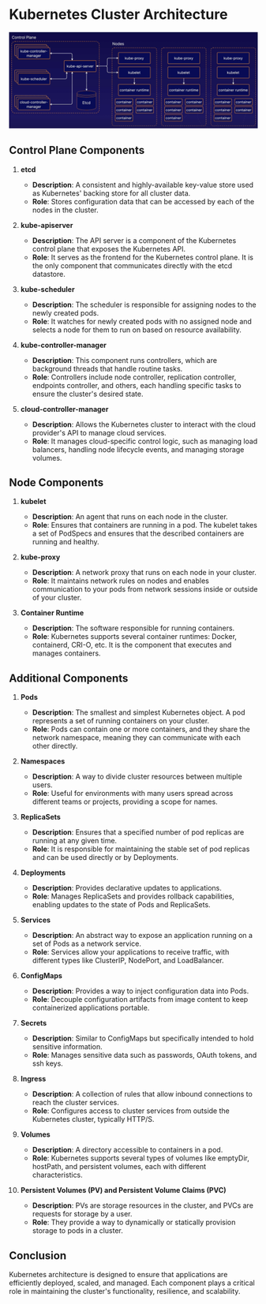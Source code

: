 # Kubernetes Cluster Architecture

![alt text](../Screenshot%202024-08-08%20at%2018.40.19.png)

## Control Plane Components

1. **etcd**

   - **Description**: A consistent and highly-available key-value store used as Kubernetes' backing store for all cluster data.
   - **Role**: Stores configuration data that can be accessed by each of the nodes in the cluster.

2. **kube-apiserver**

   - **Description**: The API server is a component of the Kubernetes control plane that exposes the Kubernetes API.
   - **Role**: It serves as the frontend for the Kubernetes control plane. It is the only component that communicates directly with the etcd datastore.

3. **kube-scheduler**

   - **Description**: The scheduler is responsible for assigning nodes to the newly created pods.
   - **Role**: It watches for newly created pods with no assigned node and selects a node for them to run on based on resource availability.

4. **kube-controller-manager**

   - **Description**: This component runs controllers, which are background threads that handle routine tasks.
   - **Role**: Controllers include node controller, replication controller, endpoints controller, and others, each handling specific tasks to ensure the cluster's desired state.

5. **cloud-controller-manager**
   - **Description**: Allows the Kubernetes cluster to interact with the cloud provider's API to manage cloud services.
   - **Role**: It manages cloud-specific control logic, such as managing load balancers, handling node lifecycle events, and managing storage volumes.

## Node Components

1. **kubelet**

   - **Description**: An agent that runs on each node in the cluster.
   - **Role**: Ensures that containers are running in a pod. The kubelet takes a set of PodSpecs and ensures that the described containers are running and healthy.

2. **kube-proxy**

   - **Description**: A network proxy that runs on each node in your cluster.
   - **Role**: It maintains network rules on nodes and enables communication to your pods from network sessions inside or outside of your cluster.

3. **Container Runtime**
   - **Description**: The software responsible for running containers.
   - **Role**: Kubernetes supports several container runtimes: Docker, containerd, CRI-O, etc. It is the component that executes and manages containers.

## Additional Components

1. **Pods**

   - **Description**: The smallest and simplest Kubernetes object. A pod represents a set of running containers on your cluster.
   - **Role**: Pods can contain one or more containers, and they share the network namespace, meaning they can communicate with each other directly.

2. **Namespaces**

   - **Description**: A way to divide cluster resources between multiple users.
   - **Role**: Useful for environments with many users spread across different teams or projects, providing a scope for names.

3. **ReplicaSets**

   - **Description**: Ensures that a specified number of pod replicas are running at any given time.
   - **Role**: It is responsible for maintaining the stable set of pod replicas and can be used directly or by Deployments.

4. **Deployments**

   - **Description**: Provides declarative updates to applications.
   - **Role**: Manages ReplicaSets and provides rollback capabilities, enabling updates to the state of Pods and ReplicaSets.

5. **Services**

   - **Description**: An abstract way to expose an application running on a set of Pods as a network service.
   - **Role**: Services allow your applications to receive traffic, with different types like ClusterIP, NodePort, and LoadBalancer.

6. **ConfigMaps**

   - **Description**: Provides a way to inject configuration data into Pods.
   - **Role**: Decouple configuration artifacts from image content to keep containerized applications portable.

7. **Secrets**

   - **Description**: Similar to ConfigMaps but specifically intended to hold sensitive information.
   - **Role**: Manages sensitive data such as passwords, OAuth tokens, and ssh keys.

8. **Ingress**

   - **Description**: A collection of rules that allow inbound connections to reach the cluster services.
   - **Role**: Configures access to cluster services from outside the Kubernetes cluster, typically HTTP/S.

9. **Volumes**

   - **Description**: A directory accessible to containers in a pod.
   - **Role**: Kubernetes supports several types of volumes like emptyDir, hostPath, and persistent volumes, each with different characteristics.

10. **Persistent Volumes (PV) and Persistent Volume Claims (PVC)**
    - **Description**: PVs are storage resources in the cluster, and PVCs are requests for storage by a user.
    - **Role**: They provide a way to dynamically or statically provision storage to pods in a cluster.

## Conclusion

Kubernetes architecture is designed to ensure that applications are efficiently deployed, scaled, and managed. Each component plays a critical role in maintaining the cluster's functionality, resilience, and scalability.
